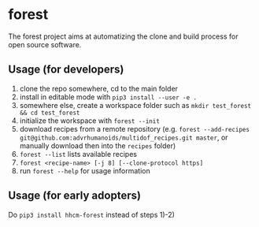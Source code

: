 # forest
The forest project aims at automatizing the clone and build process for open source software.

## Usage (for developers)

1) clone the repo somewhere, cd to the main folder
2) install in editable mode with `pip3 install --user -e .`
3) somewhere else, create a workspace folder such as `mkdir test_forest && cd test_forest`
4) initialize the workspace with `forest --init`
5) download recipes from a remote repository (e.g. `forest --add-recipes git@github.com:advrhumanoids/multidof_recipes.git master`, or manually download then into the `recipes` folder)
6) `forest --list` lists available recipes
7) `forest <recipe-name> [-j 8] [--clone-protocol https]`
8) run `forest --help` for usage information

## Usage (for early adopters)

Do `pip3 install hhcm-forest` instead of steps 1)-2)
